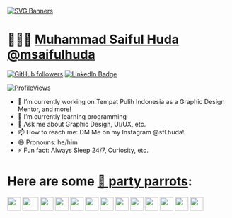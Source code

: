 [![SVG Banners](https://svg-banners.vercel.app/api?type=luminance&text1=Hello%20World%20🤖&width=800&height=400)](https://github.com/msaifulhuda/svg-banners)

# 👨🏻‍💻 [Muhammad Saiful Huda](https://github.com/msaifulhuda/) [@msaifulhuda](https://github.com/msaifulhuda/)

[![GitHub followers](https://img.shields.io/github/followers/msaifulhuda?label=Follow&style=social)](https://github.com/msaifulhuda/?tab=follow)
[![LinkedIn Badge](https://img.shields.io/badge/-LinkedIn-blue?style=social&logo=Linkedin&logoColor=blue&link=https://www.linkedin.com/in/muhammadsaifulhuda/)](https://www.linkedin.com/in/muhammadsaifulhuda/)

[![ProfileViews](https://komarev.com/ghpvc/?username=msaifulhuda&color=red&style=flat)](https://komarev.com/ghpvc/?username=msaifulhuda)

- 🔭 I’m currently working on Tempat Pulih Indonesia as a Graphic Design Mentor, and more!
- 🌱 I’m currently learning programming
- 💬 Ask me about Graphic Design, UI/UX, etc.
- 📫 How to reach me: DM Me on my Instagram @sfl.huda!
- 😄 Pronouns: he/him
- ⚡ Fun fact: Always Sleep 24/7, Curiosity, etc.

# Here are some [🦜 party parrots](https://cultofthepartyparrot.com):

<div>
    <img src="https://cultofthepartyparrot.com/parrots/hd/githubparrot.gif" width="30" height="30"/>
    <img src="https://cultofthepartyparrot.com/parrots/asyncparrot.gif" width="36" height="30"/>
    <img src="https://cultofthepartyparrot.com/parrots/hd/exceptionallyfastparrot.gif" width="30" height="30"/>
    <img src="https://cultofthepartyparrot.com/parrots/hd/60fpsparrot.gif" width="30" height="30"/>
    <img src="https://cultofthepartyparrot.com/parrots/hd/jumpingparrot.gif" width="30" height="30"/>
    <img src="https://cultofthepartyparrot.com/parrots/hd/opensourceparrot.gif" width="30" height="30"/>
    <img src="https://cultofthepartyparrot.com/parrots/hd/dealwithitnowparrot.gif" width="30" height="30"/>
    <img src="https://cultofthepartyparrot.com/parrots/hd/scienceparrot.gif" width="30" height="30"/>
    <img src="https://cultofthepartyparrot.com/parrots/hd/pirateparrot.gif" width="30" height="30"/>
    <img src="https://cultofthepartyparrot.com/parrots/hd/footballparrot.gif" width="30" height="30"/>
    <img src="https://cultofthepartyparrot.com/parrots/hd/illuminatiparrot.gif" width="30" height="30"/>
    <img src="https://cultofthepartyparrot.com/parrots/hd/hypnoparrotdark.gif" width="30" height="30"/>
    <img src="https://cultofthepartyparrot.com/parrots/hd/mustacheparrot.gif" width="30" height="30"/>
</div>
